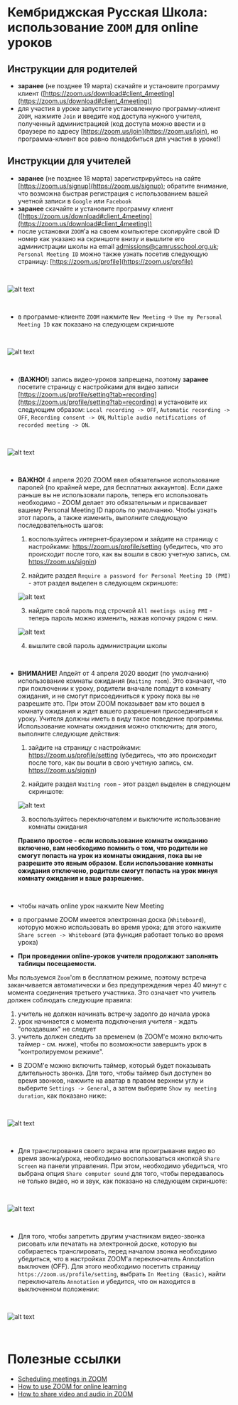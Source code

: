 # Кембриджская Русская Школа: использование `ZOOM` для online уроков

## Инструкции для родителей

* **заранее** (не позднее 19 марта) скачайте и установите программу клиент ([https://zoom.us/download#client_4meeting](https://zoom.us/download#client_4meeting))
* для участия в уроке запустите установленную программу-клиент `ZOOM`, нажмите `Join` и введите код доступа нужного учителя, полученный администрацией (код доступа можно ввести и в браузере по адресу [https://zoom.us/join](https://zoom.us/join), но программа-клиент все равно понадобиться для участия в уроке!)

## Инструкции для учителей

* **заранее** (не позднее 18 марта) зарегистрируйтесь на сайте [https://zoom.us/signup](https://zoom.us/signup); обратите внимание, что возможна быстрая регистрация с использованием вашей учетной записи в `Google` или `Facebook`
* **заранее** скачайте и установите программу клиент ([https://zoom.us/download#client_4meeting](https://zoom.us/download#client_4meeting))
* после установки `ZOOM`'a на своем компьютере скопируйте свой ID номер как указано на скриншоте внизу и вышлите его администрации школы на email admissions@camrusschool.org.uk; `Personal Meeting ID` можно также узнать посетив следующую страницу: [https://zoom.us/profile](https://zoom.us/profile)

&nbsp;

![alt text](figures/copy-ID.png)

&nbsp;

* в программе-клиенте `ZOOM` нажмите `New Meeting` -> `Use my Personal Meeting ID` как показано на следующем скриншоте

&nbsp;

![alt text](figures/use-my-personal-meeting-ID.png)

&nbsp;

* (**ВАЖНО!**) запись видео-уроков запрещена, поэтому  **заранее** посетите страницу с настройками для видео записи [https://zoom.us/profile/setting?tab=recording](https://zoom.us/profile/setting?tab=recording) и установите их следующим образом: `Local recording -> OFF`, `Automatic recording -> OFF`, `Recording consent -> ON`, `Multiple audio notifications of recorded meeting -> ON`. 

&nbsp;

![alt text](figures/recordings-settings.png)

&nbsp;

* **ВАЖНО!** 4 апреля 2020 ZOOM ввел обязательное использование паролей (по крайней мере, для бесплатных аккаунтов). Если даже раньше вы не использовали пароль, теперь его использовать необходимо - ZOOM делает это обязательным и присваивает вашему Personal Meeting ID пароль по умолчанию. Чтобы узнать этот пароль, а также изменить, выполните следующую последовательность шагов: 

	1. воспользуйтесь интернет-браузером и зайдите на страницу с настройками: https://zoom.us/profile/setting (убедитесь, что это происходит после того, как вы вошли в свою учетную запись, см. https://zoom.us/signin)

	2. найдите раздел `Require a password for Personal Meeting ID (PMI)` - этот раздел выделен в следующем скриншоте:

	![alt text](figures/find-password.png)

	3. найдите свой пароль под строчкой `All meetings using PMI` - теперь пароль можно изменить, нажав копочку рядом с ним.

	![alt text](figures/modify-password.png)

	4. вышлите свой пароль администрации школы

&nbsp;

* **ВНИМАНИЕ!** Апдейт от 4 апреля 2020 вводит (по умолчанию) использование комнаты ожидания (`Waiting room`). Это означает, что при поключении к уроку, родители вначале попадут в комнату ожидания, и не смогут присоединиться к уроку пока вы не разрешите это. При этом ZOOM показывает вам кто вошел в комнату ожидания и ждет вашего разрешения присоединиться к уроку. Учителя должны иметь в виду такое поведение программы. Использование комнаты ожидания можно отключить; для этого, выполните следующие действия:

	1. зайдите на страницу с настройками: https://zoom.us/profile/setting (убедитесь, что это происходит после того, как вы вошли в свою учетную запись, см. https://zoom.us/signin)

	2. найдите раздел `Waiting room` - этот раздел выделен в следующем скриншоте:

	![alt text](figures/waiting-room.png)

	3. воспользуйтесь переключателем и выключите использование комнаты ожидания

	**Правило простое - если использование комнаты ожиданию включено, вам необходимо помнить о том, что родители не смогут попасть на урок из комнаты ожидания, пока вы не разрешите это явным образом. Если использование комнаты ожидания отключено, родители смогут попасть на урок минуя комнату ожидания и ваше разрешение.**

&nbsp;

* чтобы начать online урок нажмите New Meeting 

* в программе ZOOM имеется электронная доска (`Whiteboard`), которую можно использовать во время урока; для этого нажмите `Share screen -> Whiteboard` (эта функция работает только во время урока)

* **При проведении online-уроков учителя продолжают заполнять таблицы посещаемости.**

Мы пользуемся `Zoom`'om в бесплатном режиме, поэтому встреча заканчивается автоматически и без предупреждения через 40 минут с момента соединения третьего участника. Это означает что учитель должен соблюдать следующие правила:
1. учитель не должен начинать встречу задолго до начала урока
2. урок начинается с момента подключения учителя - ждать "опоздавших" не следует
3. учитель должен следить за временем (в ZOOM'e можно включить таймер - см. ниже), чтобы по возможности завершить урок в "контролируемом режиме".

* В ZOOM'e можно включить таймер, который будет показывать длительность звонка. Для того, чтобы таймер был доступен во время звонков, нажмите на аватар в правом верхнем углу и выберите `Settings -> General`, а затем выберите `Show my meeting duration`, как показано ниже:

&nbsp;

![alt text](figures/show-meeting-duration.png)

&nbsp;

* Для транслирования своего экрана или проигрывания видео во время звонка/урока, необходимо воспользоваться кнопкой `Share Screen` на панели управления. При этом, необходимо убедиться, что выбранa опция `Share computer sound` для того, чтобы передавалось не только видео, но и звук, как показано на следующем скриншоте:

&nbsp;

![alt text](figures/share-computer-sound.png)

&nbsp;

* Для того, чтобы запретить другим участникам видео-звонка рисовать или печатать на электронной доске, которую вы собираетесь транслировать, перед началом звонка необходимо убедиться, что в настройках ZOOM'a переключатель Annotation выключен (OFF). Для этого необходимо посетить страницу `https://zoom.us/profile/setting`, выбрать `In Meeting (Basic)`, найти переключатель `Annotation` и убедится, что он находится в выключенном положении:

&nbsp;

![alt text](figures/whiteboard-annotations-off.png)

&nbsp;

# Полезные ссылки
 * [Scheduling meetings in ZOOM](https://support.zoom.us/hc/en-us/articles/201362413-Scheduling-meetings)
 * [How to use ZOOM for online learning](https://blog.zoom.us/wordpress/2020/03/13/how-to-use-zoom-for-online-learning/)
 * [How to share video and audio in ZOOM](https://www.youtube.com/watch?v=-8XQa7YGcmM)